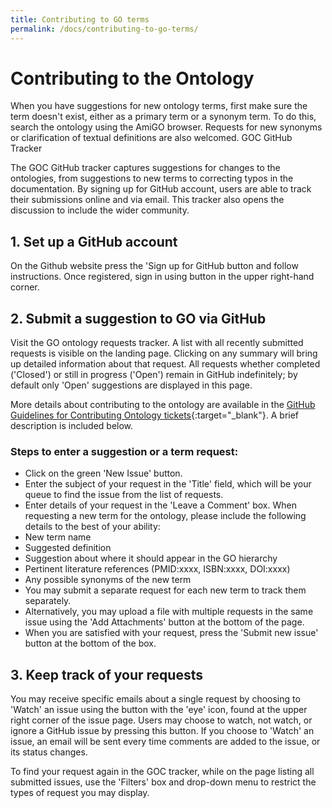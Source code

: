 ```yaml
---
title: Contributing to GO terms
permalink: /docs/contributing-to-go-terms/
---
```


# Contributing to the Ontology

When you have suggestions for new ontology terms, first make sure the term doesn't exist, either as a primary term or a synonym term. To do this, search the ontology using the AmiGO browser. Requests for new synonyms or clarification of textual definitions are also welcomed.
GOC GitHub Tracker

The GOC GitHub tracker captures suggestions for changes to the ontologies, from suggestions to new terms to correcting typos in the documentation. By signing up for GitHub account, users are able to track their submissions online and via email. This tracker also opens the discussion to include the wider community.
 
## 1. Set up a GitHub account

 On the Github website press the 'Sign up for GitHub button and follow instructions.
 Once registered, sign in using button in the upper right-hand corner.

 
## 2. Submit a suggestion to GO via GitHub

Visit the GO ontology requests tracker. A list with all recently submitted requests is visible on the landing page. Clicking on any summary will bring up detailed information about that request. All requests whether completed ('Closed') or still in progress ('Open') remain in GitHub indefinitely; by default only 'Open' suggestions are displayed in this page.

More details about contributing to the ontology are available in the [GitHub Guidelines for Contributing Ontology tickets](https://github.com/geneontology/go-ontology/blob/master/CONTRIBUTING.md){:target="_blank"}. A brief description is included below.
 

### Steps to enter a suggestion or a term request:

 - Click on the green 'New Issue' button.
 - Enter the subject of your request in the 'Title' field, which will be your queue to find the issue from the list of requests.
 - Enter details of your request in the 'Leave a Comment' box. When requesting a new term for the ontology, please include the following details to the best of your ability:
 - New term name
- Suggested definition
- Suggestion about where it should appear in the GO hierarchy
- Pertinent literature references (PMID:xxxx, ISBN:xxxx, DOI:xxxx)
- Any possible synonyms of the new term
- You may submit a separate request for each new term to track them separately.
- Alternatively, you may upload a file with multiple requests in the same issue using the 'Add Attachments' button at the bottom of the page.
- When you are satisfied with your request, press the 'Submit new issue' button at the bottom of the box.

 
## 3. Keep track of your requests

 You may receive specific emails about a single request by choosing to 'Watch' an issue using the button with the 'eye' icon, found at the upper right corner of the issue page. Users may choose to watch, not watch, or ignore a GitHub issue by pressing this button. If you choose to 'Watch' an issue, an email will be sent every time comments are added to the issue, or its status changes.
 
 To find your request again in the GOC tracker, while on the page listing all submitted issues, use the 'Filters' box and drop-down menu to restrict the types of request you may display.
